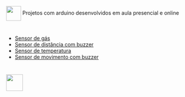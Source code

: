 <img align="center" heigt="30" width="40" src="https://cdn.jsdelivr.net/gh/devicons/devicon/icons/arduino/arduino-original-wordmark.svg" />
Projetos com arduino desenvolvidos em aula presencial e online

#

- [Sensor de gás](https://www.tinkercad.com/things/9YqsXORlan8?sharecode=y10yGcqmLk9jiu17bz6RQgEVB0j9i-Rq9mGnBEOnvzM)
- [Sensor de distância com buzzer](https://www.tinkercad.com/things/0RyftKHPx7l)
- [Sensor de temperatura](https://www.tinkercad.com/things/9iVgVs1TUQX)
- [Sensor de movimento com buzzer](https://www.tinkercad.com/things/bVZVIuVSaij)

#

[<img width="45" src="https://github.com/gihcout/arduino/assets/112673878/a25404ac-e2a0-4e53-9f31-3a55b0bdfebc" />](https://github.com/gihcout)
